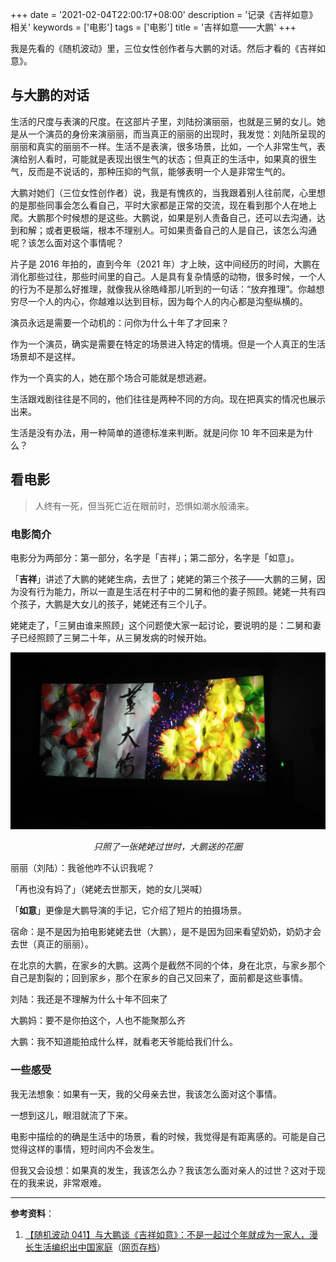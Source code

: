 +++
date = '2021-02-04T22:00:17+08:00'
description = '记录《吉祥如意》相关'
keywords = ['电影']
tags = ['电影']
title = '吉祥如意——大鹏'
+++

我是先看的《随机波动》里，三位女性创作者与大鹏的对话。然后才看的《吉祥如意》。

## 与大鹏的对话

生活的尺度与表演的尺度。在这部片子里，刘陆扮演丽丽，也就是三舅的女儿。她是从一个演员的身份来演丽丽，而当真正的丽丽的出现时，我发觉：刘陆所呈现的丽丽和真实的丽丽不一样。生活不是表演，很多场景，比如，一个人非常生气，表演给别人看时，可能就是表现出很生气的状态；但真正的生活中，如果真的很生气，反而是不说话的，那种压抑的气氛，能够表明一个人是非常生气的。

大鹏对她们（三位女性创作者）说，我是有愧疚的，当我跟着别人往前爬，心里想的是那些同事会怎么看自己，平时大家都是正常的交流，现在看到那个人在地上爬。大鹏那个时候想的是这些。大鹏说，如果是别人责备自己，还可以去沟通，达到和解；或者更极端，根本不理别人。可如果责备自己的人是自己，该怎么沟通呢？该怎么面对这个事情呢？

片子是 2016 年拍的，直到今年（2021 年）才上映，这中间经历的时间，大鹏在消化那些过往，那些时间里的自己。人是具有复杂情感的动物，很多时候，一个人的行为不是那么好推理，就像我从徐皓峰那儿听到的一句话：“放弃推理”。你越想穷尽一个人的内心，你越难以达到目标，因为每个人的内心都是沟壑纵横的。

演员永远是需要一个动机的：问你为什么十年了才回来？

作为一个演员，确实是需要在特定的场景进入特定的情境。但是一个人真正的生活场景却不是这样。

作为一个真实的人，她在那个场合可能就是想逃避。

生活跟戏剧往往是不同的，他们往往是两种不同的方向。现在把真实的情况也展示出来。

生活是没有办法，用一种简单的道德标准来判断。就是问你 10 年不回来是为什么？

## 看电影

> 人终有一死，但当死亡近在眼前时，恐惧如潮水般涌来。

### 电影简介

电影分为两部分：第一部分，名字是「吉祥」；第二部分，名字是「如意」。

「**吉祥**」讲述了大鹏的姥姥生病，去世了；姥姥的第三个孩子——大鹏的三舅，因为没有行为能力，所以一直是生活在村子中的二舅和他的妻子照顾。姥姥一共有四个孩子，大鹏是大女儿的孩子，姥姥还有三个儿子。

姥姥走了，「三舅由谁来照顾」这个问题使大家一起讨论，要说明的是：二舅和妻子已经照顾了三舅二十年，从三舅发病的时候开始。

![ji-xiang-ru-yi-da-peng.jpeg](/images/ji-xiang-ru-yi-da-peng.jpeg)

<em><sup><center>只照了一张姥姥过世时，大鹏送的花圈</center></sup></em>

丽丽（刘陆）：我爸他咋不认识我呢？

「再也没有妈了」（姥姥去世那天，她的女儿哭喊）

「**如意**」更像是大鹏导演的手记，它介绍了短片的拍摄场景。

宿命：是不是因为拍电影姥姥去世（大鹏），是不是因为回来看望奶奶，奶奶才会去世（真正的丽丽）。

在北京的大鹏，在家乡的大鹏。这两个是截然不同的个体，身在北京，与家乡那个自己是割裂的；回到家乡，那个在家乡的自己又回来了，面前都是这些事情。

刘陆：我还是不理解为什么十年不回来了

大鹏妈：要不是你拍这个，人也不能聚那么齐

大鹏：我不知道能拍成什么样，就看老天爷能给我们什么。

### 一些感受

我无法想象：如果有一天，我的父母亲去世，我该怎么面对这个事情。

一想到这儿，眼泪就流了下来。

电影中描绘的的确是生活中的场景，看的时候，我觉得是有距离感的。可能是自己觉得这样的事情，短时间内不会发生。

但我又会设想：如果真的发生，我该怎么办？我该怎么面对亲人的过世？这对于现在的我来说，非常艰难。

---

**参考资料**：

1. [【随机波动 041】与大鹏谈《吉祥如意》：不是一起过个年就成为一家人，漫长生活编织出中国家庭](https://www.stovol.club/041)（[网页存档](https://web.archive.org/web/20210204140436/https://www.stovol.club/041)）
